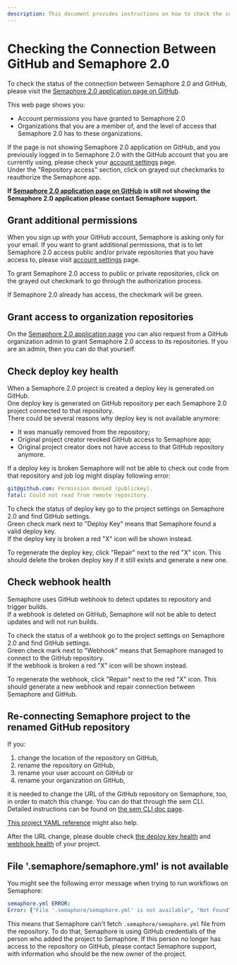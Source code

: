 ```yaml
---
description: This document provides instructions on how to check the connection between GitHub and Semaphore 2.0.
---
```


# Checking the Connection Between GitHub and Semaphore 2.0

To check the status of the connection between Semaphore 2.0 and GitHub, please visit
the [Semaphore 2.0 application page on GitHub](https://github.com/settings/connections/applications/328c742132e5407abd7d).

This web page shows you:

- Account permissions you have granted to Semaphore 2.0
- Organizations that you are a member of, and the level of access that Semaphore
  2.0 has to these organizations.

If the page is not showing Semaphore 2.0 application on GitHub, and you
previously logged in to Semaphore 2.0 with the GitHub account that you are
currently using, please check your [account settings](https://me.semaphoreci.com/account/) page.  
Under the "Repository access" section, click on grayed out checkmarks to reauthorize the Semaphore app.

**If [Semaphore 2.0 application page on GitHub](https://github.com/settings/connections/applications/328c742132e5407abd7d) is still not showing the Semaphore 2.0 application
please contact Semaphore support.**


## Grant additional permissions

When you sign up with your GitHub account, Semaphore is asking only for your
email. If you want to grant additional permissions, that is to let Semaphore
2.0 access public and/or private repositories that you have access to, please
visit [account settings](https://me.semaphoreci.com/account) page.

To grant Semaphore 2.0 access to public or private repositories, click on the grayed out checkmark to go through the authorization process.

If Semaphore 2.0 already has access, the checkmark will be green.

## Grant access to organization repositories

On the [Semaphore 2.0 application page](https://github.com/settings/connections/applications/328c742132e5407abd7d) you can also request from a GitHub organization admin
to grant Semaphore 2.0 access to its repositories. If you are an admin, then you can do
that yourself.

## Check deploy key health
When a Semaphore 2.0 project is created a deploy key is generated on GitHub.  
One deploy key is generated on GitHub repository per each Semaphore 2.0 project connected to that repository.  
There could be several reasons why deploy key is not available anymore:  

- It was manually removed from the repository;
- Original project creator revoked GitHub access to Semaphore app;
- Original project creator does not have access to that GitHub repository anymore.

If a deploy key is broken Semaphore will not be able to check out code from that repository and job log might display following error:
``` yaml
git@github.com: Permission denied (publickey).
fatal: Could not read from remote repository.
```
To check the status of deploy key go to the project settings on Semaphore 2.0 and find GitHub settings.  
Green check mark next to "Deploy Key" means that Semaphore found a valid deploy key.  
If the deploy key is broken a red "X" icon will be shown instead. 

To regenerate the deploy key, click "Repair" next to the red "X" icon. This should delete the broken deploy key if it still exists and generate a new one.  

## Check webhook health
Semaphore uses GitHub webhook to detect updates to repository and trigger builds.  
If a webhook is deleted on GitHub, Semaphore will not be able to detect updates and will not run builds.  

To check the status of a webhook go to the project settings on Semaphore 2.0 and find GitHub settings.  
Green check mark next to "Webhook" means that Semaphore managed to connect to the GitHub repository.  
If the webhook is broken a red "X" icon will be shown instead. 

To regenerate the webhook, click "Repair" next to the red "X" icon. This should generate a new webhook and repair connection between Semaphore and GitHub.  

## Re-connecting Semaphore project to the renamed GitHub repository

If you:

1. change the location of the repository on GitHub,
2. rename the repository on GitHub,
3. rename your user account on GitHub or
4. rename your organization on GitHub,

it is needed to change the URL of the GitHub repository on Semaphore, too, in order to match this change. 
You can do that through the sem CLI. Detailed instructions can be found on [the sem CLI doc page](https://docs.semaphoreci.com/reference/sem-command-line-tool/#sem-edit_1).

[This project YAML reference](https://docs.semaphoreci.com/reference/projects-yaml-reference/#examples) 
might also help.

After the URL change, please double check [the deploy key health](https://docs.semaphoreci.com/account-management/checking-the-connection-between-github-and-semaphore-2.0/#check-deploy-key-health) and [webhook health](https://docs.semaphoreci.com/account-management/checking-the-connection-between-github-and-semaphore-2.0/#check-webhook-health) of your project.

## File '.semaphore/semaphore.yml' is not available

You might see the following error message when trying to run workflows on Semaphore:

``` yaml
semaphore.yml ERROR:
Error: {"File '.semaphore/semaphore.yml' is not available", "Not Found"}
```

This means that Semaphore can't fetch `.semaphore/semaphore.yml` file from the
repository. To do that, Semaphore is using GitHub credentials of the person who added
the project to Semaphore. If this person no longer has access to the repository
on GitHub, please contact Semaphore support, with information who should be the
new owner of the project.



